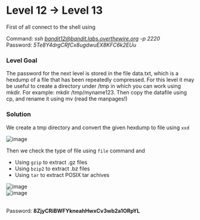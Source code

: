# Level 12 → Level 13 #
First of all connect to the shell using

Command: _ssh bandit12@bandit.labs.overthewire.org -p 2220_</br>
Password: _5Te8Y4drgCRfCx8ugdwuEX8KFC6k2EUu_</br>

### Level Goal ###

The password for the next level is stored in the file data.txt, which is a hexdump of a file that has been repeatedly compressed. For this level it may be useful to create a directory under /tmp in which you can work using mkdir. For example: mkdir /tmp/myname123. Then copy the datafile using cp, and rename it using mv (read the manpages!)

### Solution ###

We create a tmp directory and convert the given hexdump to file using `xxd`

![image](https://user-images.githubusercontent.com/33615252/83330571-7093d580-a2ad-11ea-9faf-92c11efb2e6c.png)
<br>

Then we check the type of file using `file` command and
- Using `gzip` to extract .gz files
- Using `bzip2` to extract .bz files
- Using `tar` to extract POSIX tar achives

![image](https://user-images.githubusercontent.com/33615252/83330721-c9b03900-a2ae-11ea-8305-408caa2bd54a.png)
<br>
![image](https://user-images.githubusercontent.com/33615252/83330824-7094d500-a2af-11ea-939f-9be5f98be07a.png)
</br></br>

Password: **8ZjyCRiBWFYkneahHwxCv3wb2a1ORpYL**
